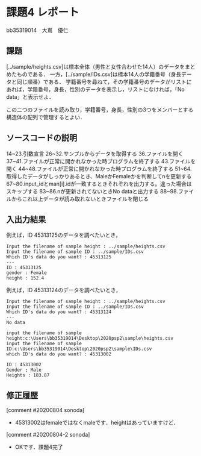 # 課題4 レポート

bb35319014　大嶌　優仁

## 課題

[../sample/heights.csv]は標本全体（男性と女性合わせた14人）のデータをまとめたものである．
一方，[../sample/IDs.csv]は標本14人の学籍番号（身長データと同じ順番）である．
学籍番号を尋ねて，その学籍番号のデータがリストにあれば，学籍番号，身長，性別のデータを表示し，リストになければ，「No data」と表示せよ．

この二つのファイルを読み取り，学籍番号，身長，性別の3つをメンバーとする構造体の配列で管理するとよい．

## ソースコードの説明
14~23.引数宣言
26~32.サンプルからデータを取得する
36.ファイルを開く
37~41.ファイルが正常に開かれなかった時プログラムを終了する
43.ファイルを開く
44~48.ファイルが正常に開かれなかった時プログラムを終了する
51~64.取得したデータがしっかりあるとき、MaleかFemaleかを判断してnを更新する
67~80.input_idとman[i].idが一致するときそれぞれを出力する。違った場合はスキップする
83~86.nが更新されてないときNo dataと出力する
88~98.ファイルからこれ以上データが読み取れないときファイルを閉じる

## 入出力結果

例えば，ID 45313125のデータを調べたいとき，

```
Input the filename of sample height : ../sample/heights.csv
Input the filename of sample ID : ../sample/IDs.csv
Which ID's data do you want? : 45313125
---
ID : 45313125
gender : Female
height : 152.4
```

例えば，ID 45313124のデータを調べたいとき，

```
Input the filename of sample height : ../sample/heights.csv
Input the filename of sample ID : ../sample/IDs.csv
Which ID's data do you want? : 45313124
---
No data
```

```
input the filename of sample height:c:\Users\bb35319014\Desktop\2020psp2\sample\heights.csv
input the filename of sample ID:c:\Users\bb35319014\Desktop\2020psp2\sample\IDs.csv
which ID's data do you want? : 45313002

ID : 45313002
Gender ; Male
Heights : 183.87
```

## 修正履歴

[comment #20200804 sonoda]
- 45313002はfemaleではなくmaleです．heightはあっていますけど．

[comment #20200804-2 sonoda]
- OKです．課題4完了